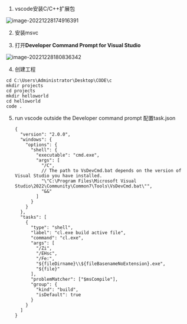 1. vscode安装C/C++扩展包

![image-20221228174916391](C:\Users\Administrator\Desktop\vscode配置msvc.assets\image-20221228174916391.png)

2. 安装msvc

3. 打开**Developer Command Prompt for Visual Studio**

![image-20221228180836342](C:\Users\Administrator\Desktop\vscode配置msvc.assets\image-20221228180836342.png)

4. 创建工程

~~~
cd C:\Users\Administrator\Desktop\CODE\c
mkdir projects
cd projects
mkdir helloworld
cd helloworld
code .
~~~

5. run vscode outside the Developer command prompt
   配置task.json

   ~~~
   {
     "version": "2.0.0",
     "windows": {
       "options": {
         "shell": {
           "executable": "cmd.exe",
           "args": [
             "/C",
             // The path to VsDevCmd.bat depends on the version of Visual Studio you have installed.
             "\"C:\Program Files\Microsoft Visual Studio\2022\Community\Common7\Tools\VsDevCmd.bat\"",
             "&&"
           ]
         }
       }
     },
     "tasks": [
       {
         "type": "shell",
         "label": "cl.exe build active file",
         "command": "cl.exe",
         "args": [
           "/Zi",
           "/EHsc",
           "/Fe:",
           "${fileDirname}\\${fileBasenameNoExtension}.exe",
           "${file}"
         ],
         "problemMatcher": ["$msCompile"],
         "group": {
           "kind": "build",
           "isDefault": true
         }
       }
     ]
   }
   ~~~

   